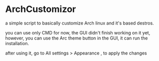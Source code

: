 # ArchCustomizor
a simple script to basically customize Arch linux and it's based destros.

you can use only CMD for now, the GUI didn't finish working on it yet, however, 
you can use the Arc theme button in the GUI, it can run the installation.

after using it, go to All settings > Appearance , to apply the changes

